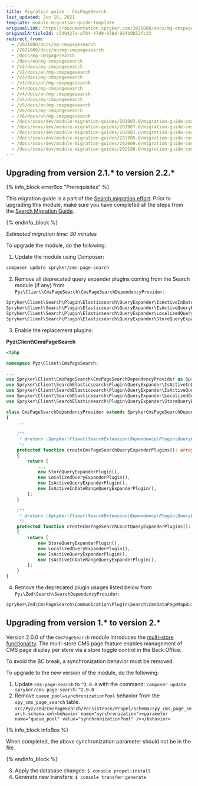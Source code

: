 ```yaml
---
title: Migration guide - CmsPageSearch
last_updated: Jun 16, 2021
template: module-migration-guide-template
originalLink: https://documentation.spryker.com/2021080/docs/mg-cmspagesearch
originalArticleId: c549427a-a784-47d9-938d-984b9b52fc23
redirect_from:
  - /2021080/docs/mg-cmspagesearch
  - /2021080/docs/en/mg-cmspagesearch
  - /docs/mg-cmspagesearch
  - /docs/en/mg-cmspagesearch
  - /v2/docs/mg-cmspagesearch
  - /v2/docs/en/mg-cmspagesearch
  - /v3/docs/mg-cmspagesearch
  - /v3/docs/en/mg-cmspagesearch
  - /v4/docs/mg-cmspagesearch
  - /v4/docs/en/mg-cmspagesearch
  - /v5/docs/mg-cmspagesearch
  - /v5/docs/en/mg-cmspagesearch
  - /v6/docs/mg-cmspagesearch
  - /v6/docs/en/mg-cmspagesearch
  - /docs/scos/dev/module-migration-guides/201903.0/migration-guide-cmspagesearch.html
  - /docs/scos/dev/module-migration-guides/201907.0/migration-guide-cmspagesearch.html
  - /docs/scos/dev/module-migration-guides/202001.0/migration-guide-cmspagesearch.html
  - /docs/scos/dev/module-migration-guides/202005.0/migration-guide-cmspagesearch.html
  - /docs/scos/dev/module-migration-guides/202009.0/migration-guide-cmspagesearch.html
  - /docs/scos/dev/module-migration-guides/202108.0/migration-guide-cmspagesearch.html
---
```


## Upgrading from version 2.1.* to version 2.2.*

{% info_block errorBox "Prerequisites" %}

This migration guide is a part of the [Search migration effort](/docs/scos/dev/migration-concepts/search-migration-concept/search-migration-concept.html). Prior to upgrading this module, make sure you have completed all the steps from the [Search Migration Guide](/docs/scos/dev/module-migration-guides/migration-guide-search.html#upgrading-from-version-89-to-version-810).

{% endinfo_block %}

_Estimated migration time: 30 minutes_

To upgrade the module, do the following:

1. Update the module using Composer:

```bash
composer update spryker/cms-page-search
```

2. Remove all deprecated query expander plugins coming from the Search module (if any) from `Pyz\Client\CmsPageSearch\CmsPageSearchDependencyProvider`:

```php
Spryker\Client\Search\Plugin\Elasticsearch\QueryExpander\IsActiveInDateRangeQueryExpanderPlugin
Spryker\Client\Search\Plugin\Elasticsearch\QueryExpander\IsActiveQueryExpanderPlugin
Spryker\Client\Search\Plugin\Elasticsearch\QueryExpander\LocalizedQueryExpanderPlugin
Spryker\Client\Search\Plugin\Elasticsearch\QueryExpander\StoreQueryExpanderPlugin
```

3. Enable the replacement plugins:

**Pyz\Client\CmsPageSearch**

```php
<?php

namespace Pyz\Client\CmsPageSearch;

...
use Spryker\Client\CmsPageSearch\CmsPageSearchDependencyProvider as SprykerCmsPageSearchDependencyProvider;
use Spryker\Client\SearchElasticsearch\Plugin\QueryExpander\IsActiveInDateRangeQueryExpanderPlugin;
use Spryker\Client\SearchElasticsearch\Plugin\QueryExpander\IsActiveQueryExpanderPlugin;
use Spryker\Client\SearchElasticsearch\Plugin\QueryExpander\LocalizedQueryExpanderPlugin;
use Spryker\Client\SearchElasticsearch\Plugin\QueryExpander\StoreQueryExpanderPlugin;

class CmsPageSearchDependencyProvider extends SprykerCmsPageSearchDependencyProvider
{
    ...

    /**
     * @return \Spryker\Client\SearchExtension\Dependency\Plugin\QueryExpanderPluginInterface[]
     */
    protected function createCmsPageSearchQueryExpanderPlugins(): array
    {
        return [
            ...
            new StoreQueryExpanderPlugin(),
            new LocalizedQueryExpanderPlugin(),
            new IsActiveQueryExpanderPlugin(),
            new IsActiveInDateRangeQueryExpanderPlugin(),
        ];
    }

    /**
     * @return \Spryker\Client\SearchExtension\Dependency\Plugin\QueryExpanderPluginInterface[]
     */
    protected function createCmsPageSearchCountQueryExpanderPlugins(): array
    {
        return [
            new StoreQueryExpanderPlugin(),
            new LocalizedQueryExpanderPlugin(),
            new IsActiveQueryExpanderPlugin(),
            new IsActiveInDateRangeQueryExpanderPlugin(),
        ];
    }
}  
```

4. Remove the deprecated plugin usages listed below from `Pyz\Zed\Search\SearchDependencyProvider`:

```php
Spryker\Zed\CmsPageSearch\Communication\Plugin\Search\CmsDataPageMapBuilder
```

## Upgrading from version 1.* to version 2.*

Version 2.0.0 of the `CmsPageSearch` module introduces the [multi-store functionality](/docs/scos/user/features/{{site.version}}/cms-feature-overview/cms-pages-overview.html). The multi-store CMS page feature enables management of CMS page display per store via a store toggle control in the Back Office.

To avoid the BC break, a synchronization behavior must be removed.

To upgrade to the new version of the module, do the following:

1. Update `cms-page-search` to `^2.0.0` with the command: `composer update spryker/cms-page-search:^2.0.0`
2. Remove `queue_pool=synchronizationPool` behavior from the `spy_cms_page_search` table.
`src/Pyz/Zed/CmsPageSearch/Persistence/Propel/Schema/spy_cms_page_search.schema.xml<behavior name="synchronization"><parameter name="queue_pool" value="synchronizationPool" /></behavior>`

{% info_block infoBox %}

When completed, the above synchronization parameter should not be in the file.

{% endinfo_block %}

3. Apply the database changes:
`$ console propel:install`
4. Generate new transfers:
`$ console transfer:generate`
